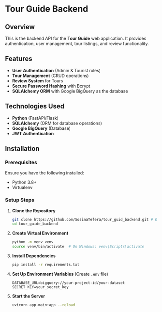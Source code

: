 # Tour Guide Backend

## Overview
This is the backend API for the **Tour Guide** web application. It provides authentication, user management, tour listings, and review functionality.

## Features
- **User Authentication** (Admin & Tourist roles)
- **Tour Management** (CRUD operations)
- **Review System** for Tours
- **Secure Password Hashing** with Bcrypt
- **SQLAlchemy ORM** with Google BigQuery as the database

## Technologies Used
- **Python** (FastAPI/Flask)
- **SQLAlchemy** (ORM for database operations)
- **Google BigQuery** (Database)
- **JWT Authentication**

## Installation

### Prerequisites
Ensure you have the following installed:
- Python 3.8+
- Virtualenv

### Setup Steps
1. **Clone the Repository**
   ```sh
   git clone https://github.com/SosinaTefera/tour_guid_backend.git # Or SSH URL
   cd tour_guide_backend
   ```
2. **Create Virtual Environment**
   ```sh
   python -m venv venv
   source venv/bin/activate  # On Windows: venv\Scripts\activate
   ```
3. **Install Dependencies**
   ```sh
   pip install -r requirements.txt
   ```
4. **Set Up Environment Variables** (Create `.env` file)
   ```env
   DATABASE_URL=bigquery://your-project-id/your-dataset
   SECRET_KEY=your_secret_key
   ```
6. **Start the Server**
   ```sh
   uvicorn app.main:app --reload
   ```

